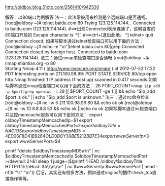 http://oldboy.blog.51cto.com/2561410/942530

解答：以80端口为例解答
法一：此法常被用来检测是个远端端口是否通畅。
[root@oldboy ~]# telnet baidu.com 80
Trying 123.125.114.144...
Connected to baidu.com (123.125.114.144). #==>出现Connected表示连通了，说明百度的80端口开放的
Escape character is '^]'. #==>ctrl+]退出此地。
^]
telnet> quit
Connection closed.
如果写脚本通过telnet检查端口可以用下面的方法：
[root@oldboy ~]# echo -e "\n"|telnet baidu.com 80|grep Connected
Connection closed by foreign host.
Connected to baidu.com (123.125.114.144).
法二：通过nmap来检查端口是否通畅
[root@oldboy ~]# nmap etiantian.org -p 80            
Starting Nmap 4.11 ( http://www.insecure.org/nmap/ ) at 2012-07-22 17:22 PDT
Interesting ports on 211.100.98.99:
PORT   STATE SERVICE
80/tcp open  http
Nmap finished: 1 IP address (1 host up) scanned in 0.417 seconds
如果写脚本通过nmap检查端口可以用下面的方法：
    26  PORT_COUNT=`nmap $ip_add  -p $port|grep open|wc -l`
    29  [[ $PORT_COUNT -ge 1 ]] && echo "$ip_add $port is ok." || echo "$ip_add $port is unknown."
法三：通过nc命令检查
[root@oldboy ~]# nc -w 5  211.100.98.99 80 && echo ok
ok
[root@oldboy ~]# nc -w 10  8.8.8.8 53 && echo ok ||echo no  
ok
如果写脚本通过nc检查端口并监控memcache服务可以用下面的方法：
export oldboyTimestampMemcachedIp=$1
export oldboyTimestampMemcachedPort=$2
export oldboyTitle=NAGIOS
export oldboyTimestampMD5=4ED06F8D41B9264OLD0BOY30BE5212BB7E34
export wwwServerIp=$3
export wwwServerPort=$4

printf "delete $oldboyTimestampMD5\r\n" | nc $oldboyTimestampMemcachedIp $oldboyTimestampMemcachedPort >/dev/null 2>&1
sleep 1
judge=($(printf "HEAD /oldboy/$oldboyTitle HTTP/1.1\r\nHost: $5\r\n\r\n" | nc $wwwServerIp $wwwServerPort | head -n1|tr "\r" "\n"))
后记，其实还有很多方法，例如通过nagios的插件check_tcp直接操作等等。
